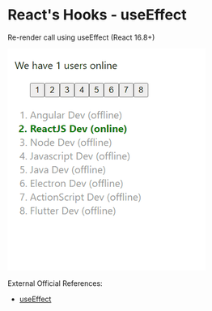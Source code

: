 <h1>React's Hooks - useEffect</h1>

Re-render call using useEffect (React 16.8+)


![result](../doc.imgs/react-hooks-useeffect.gif "result")

External Official References:

- [useEffect](https://beta.reactjs.org/reference/react/useLayoutEffect)
